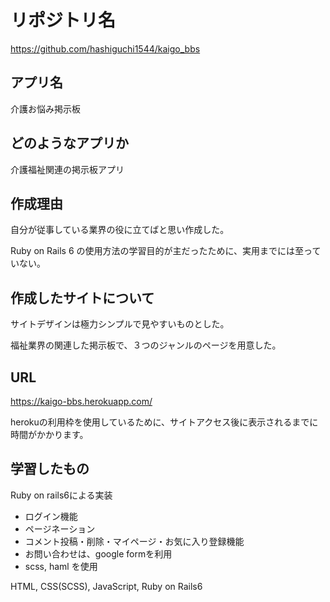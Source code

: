 # リポジトリ名
https://github.com/hashiguchi1544/kaigo_bbs

## アプリ名
介護お悩み掲示板

## どのようなアプリか
介護福祉関連の掲示板アプリ

## 作成理由
自分が従事している業界の役に立てばと思い作成した。

Ruby on Rails 6 の使用方法の学習目的が主だったために、実用までには至っていない。

## 作成したサイトについて
サイトデザインは極力シンプルで見やすいものとした。

福祉業界の関連した掲示板で、３つのジャンルのページを用意した。

## URL
https://kaigo-bbs.herokuapp.com/

herokuの利用枠を使用しているために、サイトアクセス後に表示されるまでに時間がかかります。

## 学習したもの
Ruby on rails6による実装
- ログイン機能
- ページネーション
- コメント投稿・削除・マイページ・お気に入り登録機能
- お問い合わせは、google formを利用
- scss, haml を使用

HTML, CSS(SCSS), JavaScript, Ruby on Rails6